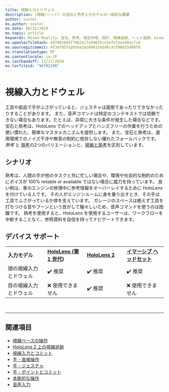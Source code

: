 ```yaml
---
title: 視線入力とドウェル
description: (視線/ヘッド) の宝石と熟考入力モデルの一般的な概要
author: sostel
ms.author: sostel
ms.date: 10/31/2019
ms.topic: article
keywords: Mixed Reality、宝石、熟考、相互作用、設計、視線追跡、ヘッド追跡、mixed reality ヘッドセット、windows mixed reality ヘッドセット、virtual reality ヘッドセット、HoloLens、MRTK、Mixed Reality Toolkit
ms.openlocfilehash: d47401b65f7d62e1fe59655c42efe72ac68acfc6
ms.sourcegitcommit: 4f3ef057a285be2e260615e5d6c41f00d15d08f8
ms.translationtype: MT
ms.contentlocale: ja-JP
ms.lasthandoff: 11/17/2020
ms.locfileid: "94702198"
---
```

# <a name="gaze-and-dwell"></a>視線入力とドウェル

工具や部品で手がふさがっていると、ジェスチャは面倒であったりできなかったりすることがあります。
また、音声コマンドは特定のコンテキストでは信頼できない場合もあります。たとえば、非常に大きな条件が発生した場合などです。
宝石と熟考は、HoloLens でのヘッドアップとハンズフリーの作業を行うための使い慣れた、簡単なマスタメカニズムを提供します。
また、宝石と熟考は、運用環境でのノイズ干渉や無音の制約に依存しない優れたフォールバックです。
_熟考_ と [熟考](gaze-and-dwell-head.md)の2つのバリエーションと、[視線と熟考](gaze-and-dwell-eyes.md)を区別しています。

## <a name="scenarios"></a>シナリオ

熟考は、人間の手が他のタスクと共に忙しい場合や、環境や社会的な制約のためにボイスが 100% reliable or available ではない場合に威力を持っています。
良い例は、車のエンジンの修理中に参考情報をオーバーレイするために HoloLens を付けている人です。
その人がエンジンルームに身を乗り出すとき、その手は工具でふさがっているか体を支えています。
ガレージのスペースは絶えず工具を打ちつける音やブーンという音がして騒々しいため、音声コマンドを使うのは困難です。
熟考を使用すると、HoloLens を使用するユーザーは、ワークフローを中断することなく、参照資料を自信を持ってナビゲートできます。

## <a name="device-support"></a>デバイス サポート

<table>
    <colgroup>
    <col width="25%" />
    <col width="25%" />
    <col width="25%" />
    <col width="25%" />
    </colgroup>
    <tr>
        <td><strong>入力モデル</strong></td>
        <td><a href="../hololens-hardware-details.md"><strong>HoloLens (第 1 世代)</strong></a></td>
        <td><a href="https://docs.microsoft.com/hololens/hololens2-hardware"><strong>HoloLens 2</strong></td>
        <td><a href="../discover/immersive-headset-hardware-details.md"><strong>イマーシブ ヘッドセット</strong></a></td>
    </tr>
     <tr>
        <td>頭の視線入力とドウェル</td>
        <td>✔️ 推奨</td>
        <td>✔️ 推奨</td>
        <td>✔️ 推奨</td>
    </tr>
     <tr>
        <td>目の視線入力とドウェル</td>
        <td>❌ 使用できません</td>
        <td>✔️ 推奨</td>
        <td>❌ 使用できません</td>
    </tr>
</table>


<br>

---

 ## <a name="see-also"></a>関連項目
* [視線ベースの操作](eye-gaze-interaction.md)
* [HoloLens 2 上の視線追跡](eye-tracking.md)
* [視線入力とコミット](gaze-and-commit.md)
* [手 - 直接操作](direct-manipulation.md)
* [手 - ジェスチャ](gaze-and-commit.md#composite-gestures)
* [手 - ポイントとコミット](point-and-commit.md)
* [本能的な操作](interaction-fundamentals.md)
* [音声入力](voice-input.md)

